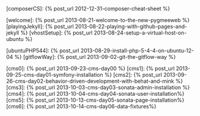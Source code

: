 <!--- LINKS LIBRARY
This is a link library that permit to centralize blog's links

this is mainly geared toward site inner links
any changes made to an url can be easily reflected here
and be used on both site's posts

need to include this library in posts or page to use it

this is the include tag. just remove the remove

{remove% include _links_library.markdown %remove}

--->


<!--- ++++++++++++++++++++++ SITE'S PAGES ++++++++++++++++++++++ --->

[composerCS]: {% post_url 2012-12-31-composer-cheat-sheet %}

[welcome]: {% post_url 2013-08-21-welcome-to-the-new-pygmeeweb %}
[playingJekyll]: {% post_url 2013-08-22-playing-with-github-pages-and-jekyll %}
[vhostSetup]: {% post_url 2013-08-24-setup-a-virtual-host-on-ubuntu %}

[ubuntuPHP544]: {% post_url 2013-08-29-install-php-5-4-4-on-ubuntu-12-04 %}
[gitflowWay]: {% post_url 2013-09-02-git-the-gitflow-way %}

[cms0]: {% post_url 2013-09-23-cms-day00 %}
[cms1]: {% post_url 2013-09-25-cms-day01-symfony-installation %}
[cms2]: {% post_url 2013-09-26-cms-day02-behavior-driven-development-with-behat-and-mink %}
[cms3]: {% post_url 2013-10-03-cms-day03-sonata-admin-installation %}
[cms4]: {% post_url 2013-10-04-cms-day04-sonata-user-installation%}
[cms5]: {% post_url 2013-10-13-cms-day05-sonata-page-installation%}
[cms6]: {% post_url 2013-10-14-cms-day06-data-fixtures%}


[tuto.dev]: http://tuto.dev


<!--- ++++++++++++++++++++++ EXTERNAL PAGES ++++++++++++++++++++++ --->
[jekyll]: http://jekyllrb.com/
[leonard]: http://leonard.io/blog/2012/05/installing-ruby-1-9-3-on-ubuntu-12-04-precise-pengolin/

[ghpages]: http://pages.github.com/
[ghpagesdoc]: https://help.github.com/categories/20/articles

[Symfony]: http://symfony.com/
[Symfony download]: http://symfony.com/download
[SymfonyDoc]: http://symfony.com/doc/current/index.html
[Symfony file permissions]: http://symfony.com/doc/current/book/installation.html#configuration-and-setup

[symfonyCMF]: http://cmf.symfony.com/
[Jobeet2]: http://www.ens.ro/2012/03/21/jobeet-tutorial-with-symfony2/

[Doctrine fixtures Bundle]: http://symfony.com/doc/current/bundles/DoctrineFixturesBundle/

[Behat]: http://behat.org/
[read behat doc]: http://docs.behat.org
[More about features on behat.org]: http://docs.behat.org/quick_intro.html#more-about-features
[steps documentation on behat.org]: http://docs.behat.org/quick_intro.html#more-about-steps
[Behat symfony extension]: http://extensions.behat.org/symfony2/
[Behat Fixtures extension]: http://extensions.behat.org/doctrine-data-fixtures/
[Mink extension]: http://extensions.behat.org/mink/

[phpunit]: https://github.com/sebastianbergmann/phpunit/

[diem]: http://diem-project.org/

[Composer]: http://getcomposer.org/doc/
[Composercli]: http://getcomposer.org/doc/03-cli.md
[ComposerGlobal]: http://getcomposer.org/doc/00-intro.md#globally

[Packagist]: https://packagist.org/

[gitflow]: https://github.com/nvie/gitflow


[Espelette pepper]: http://en.wikipedia.org/wiki/Espelette_pepper